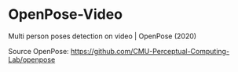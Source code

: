 # OpenPose-Video
Multi person poses detection on video | OpenPose (2020)

Source OpenPose: https://github.com/CMU-Perceptual-Computing-Lab/openpose
